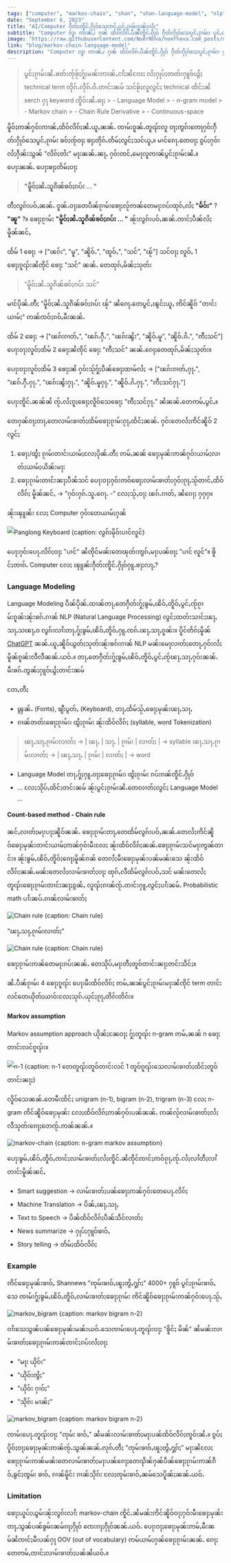 ```yaml
---
tags: ["computer", "markov-chain", "shan", "shan-language-model", "nlp"]
date: "September 6, 2023"
title: "AI/Computer ႁဵတ်းၸိူင်ႉႁိုဝ်သေၸင်ႇပွင်ႇၵႂၢမ်းၵူၼ်းလႆႈ"
subtitle: "Computer လူ၊ ဢၢၼ်ႇ၊ ႁၼ် ထႅဝ်လိၵ်ႉပဵၼ်ၸိူင်ႉႁိုဝ် ႁဵတ်းႁိုဝ်သေပွင်ႇၵႂၢမ်း၊ ပွင်ႇထႅဝ်လိၵ်ႈၵူၼ်းလႆႈ"
image: "https://raw.githubusercontent.com/NoerNova/noernova.com_posts/main/blog/assets/markov-chain-language-model/Screenshot_2566-09-06_at_23.03.24.png"
link: "blog/markov-chain-language-model"
description: "Computer လူ၊ ဢၢၼ်ႇ၊ ႁၼ် ထႅဝ်လိၵ်ႉပဵၼ်ၸိူင်ႉႁိုဝ် ႁဵတ်းႁိုဝ်သေပွင်ႇၵႂၢမ်း၊ ပွင်ႇထႅဝ်လိၵ်ႈၵူၼ်းလႆႈ"
---
```


> ပွင်ႈၵႂၢမ်းၼႆႉၶတ်းၸႂ်ၶႂ်ႈႁႂ်ႈမၼ်းဢၢၼ်ႇငၢႆႈၼႆလႄႈ လႆႈႁုပ်ႈတတ်းႁူဝ်ယွႆႈ technical term လိုၵ်ႉလိုၵ်ႉဝႆႉတၢင်းၼမ် သင်ၶႂ်ႈလူလွင်ႈ technical ထႅင်ႈၼႆ serch ႁႃ keyword ၸိူဝ်းၼႆႉၶႃႈ
    > - Language Model
    > - n-gram model
    > - Markov chain
    > - Chain Rule Derivative
    > - Continuous-space

မိူဝ်ႈဢၼ်ႁဝ်းဢၢၼ်ႇထႅဝ်လိၵ်ႈၼႆႉယူႇၼၼ်ႉ ၸၢမ်းဝူၼ်ႉတူၺ်းလူ ဝႃႈဢွၵ်းဢေႃႁဝ်းႁဵတ်းႁိုဝ်သေပွင်ႇၵႂၢမ်း ၶဝ်ႈၸႂ်ဝႃႈ ၶႃႈတိုၵ်ႉတႅမ်ႈလွင်ႈသင်ယူႇ။
မၢင်ၵေႃႉတေဝႃႈ ၵွပ်ႈႁဝ်းလႆႈႁဵၼ်းသွၼ် "လိၵ်ႈတႆး" မႃးၼၼ်ႉၼႃႇ ႁဝ်းၸင်ႇမေႃလူဢၢၼ်ပွင်ႈၵႂၢမ်းၼႆႉ။
ပေႃးၼၼ်ႉ ပေႃးၶႃႈတႅမ်ႈဝႃႈ

> **"မိူဝ်ႈၼႆႉသူၵိၼ်ၶဝ်ႈၵပ်း ... "**

တီႈလွၵ်းပဝ်ႇၼၼ်ႉ ဝူၼ်ႉဝႃႈတေပဵၼ်ၵႂၢမ်းၶေႃႈလႂ်ဢၼ်တေမႃးၵပ်းထုၵ်ႇလႆႈ **"မႅဝ်း"** ? **"ၼူ"** ?။
ၶေႃႈၵႂၢမ်း **"မိူဝ်ႈၼႆႉသူၵိၼ်ၶဝ်ႈၵပ်း ... "** ၼႂ်းလွၵ်းပဝ်ႇၼၼ်ႉၸၢင်ႈပဵၼ်လႆႈမိူၼ်ၼင်ႇ

ထႅမ် 1 ၶေႃႈ -> ["ၽၵ်း", "မူ", "ၼိူဝ်ႉ", "ထူဝ်ႇ", "သင်", "ၽႂ်"]
သင်ဝႃႈ လူဝ်ႇ 1 ၶေႃႈၵူၺ်းၼႆၸိုင် ၶေႃႈ "သင်" ၼၼ်ႉ တေထုၵ်ႇမႅၼ်ႈသုတ်း

> "မိူဝ်ႈၼႆႉသူၵိၼ်ၶဝ်ႈၵပ်း သင်"

မၢင်ပိုၼ်ႉတီႈ "မိူဝ်ႈၼႆႉသူၵိၼ်ၶဝ်ႈၵပ်း ၽႂ်" ၼႆၵေႃႉတေပွင်ႇၽွင်ႈယူႇ ဢိင်ၼိူဝ် "တၢင်းယၢမ်ႈ" ဢၼ်ၸဝ်ႈၵဝ်ႇမီးၼၼ်ႉ

ထႅမ် 2 ၶေႃႈ -> ["ၽၵ်းၵၢတ်ႇ", "ၽၵ်ႉႁီႉ", "ၽၵ်းၼွႆး", "ၼိူဝ်ႉမူ", "ၼိူဝ်ႉၵႆႉ", "ဢီႈသင်"]
ပေႃးဝႃႈလူဝ်ႈထႅမ် 2 ၶေႃႈၼႆၸိုင် ၶေႃႈ "ဢီႈသင်" ၼၼ်ႉၵေႃႈတေထုၵ်ႇမႅၼ်ႈသုတ်း။

ပေႃးဝႃႈလူဝ်ႈထႅမ် 3 ၶေႃႈၼႆ ႁဝ်းသႂ်ႁႂ်ႈပဵၼ်ၶေႃႈထၢမ်လႆႈ
-> ["ၽၵ်းၵၢတ်ႇႁႃႉ", "ၽၵ်ႉႁီႉႁႃႉ", "ၽၵ်းၼွႆးႁႃႉ", "ၼိူဝ်ႉမူႁႃႉ", "ၼိူဝ်ႉၵႆႉႁႃႉ", "ဢီႈသင်ႁႃႉ"]

ပေႃးၸိူင်ႉၼၼ်ၼႆ ၸႂ်ႉလႆႈၵူႈၶေႃႈလိူဝ်သေၶေႃႈ "ဢီႈသင်ႁႃႉ" ၼႆၼၼ်ႉတေဢမ်ႇပွင်ႇ။

တေႁၼ်ဝႃႈတႃႇတေလၢမ်းၶၢတ်ႈထႅမ်ၶေႃႈၵႂၢမ်းၵႂႃႇထႅင်ႈၼၼ်ႉ ႁဝ်းတေလႆႈဢိင်ၼိူဝ် 2 လွင်ႈ

1. ၶေႃႈ/ထွႆႈ ၵႂၢမ်းတၢင်းယၢမ်ႈလႄႈပိုၼ်ႉတီႈ ဢမ်ႇၼၼ် ၶေႃႈမုၼ်းဢၼ်ႁဝ်းယၢမ်ႈလၢတ်ႈယၢမ်ႈယိၼ်းမႃး
2. ၶေႃႈၵႂၢမ်းတၢင်းၼႃႈပဵၼ်သင် ပေႃးဝႃႈႁဝ်းဢဝ်ၶေႃႈလၢမ်းၶၢတ်ႈႁဝ်းၵႂႃႇသႂ်တၢင်ႇထႅဝ်လိၵ်ႈ မိူၼ်ၼင်ႇ -> "ႁဝ်းႁၵ်ႉသူႉၵေႃႉ -" လႄႈသႂ်ႇဝႃႈ ၽၵ်ႉၵၢတ်ႇ ၼႆၵေႃႈ ႁႁႁ။

ၼႂ်းၾူၼ်း လႄႈ Computer ႁဝ်းတေယၢမ်ႈႁၼ်

![Panglong Keyboard {caption: လွၵ်းမိုဝ်းပၢင်လူင်}](blog/assets/markov-chain-language-model/Screenshot_2566-09-06_at_23.03.24.png)

ပေႃးႁဝ်းပေႃႉလိၵ်ႈဝႃႈ "ပၢင်" ၼႆၸိုင်မၼ်းတေၽုတ်းဢွၵ်ႇမႃးပၼ်ဝႃႈ "ပၢင် လူင်"။
ၶိူင်ႈၸၢၵ်ႉ Computer လႄႈ ၾူၼ်းႁဵတ်းၸိူင်ႉႁိုဝ်ႁူႉၶႃႈလႃႇ?

### Language Modeling

Language Modeling ပဵၼ်ပိုၼ်ႉထၢၼ်တႃႇတေႁဵတ်းႁႂ်ႈၶွမ်ႇၽိဝ်ႇတိူဝ်ႇပွင်ႇၸႂ်ၵႂၢမ်းၵူၼ်းၼႂ်းၶၵ်ႉၵၢၼ် NLP (Natural Language Processing) လွင်ႈထတ်းသၢင်ႈၽႃႇသႃႇသၽႃႇဝ လွၵ်းလၢႆးတႃႇႁႂ်ႈၶွမ်ႇၽိဝ်ႇတိူဝ်ႇႁူႉၸၵ်ႉၽႃႇသႃႇၵူၼ်း။
ပိူင်တႅၵ်ႈမိူၼ် [ChatGPT](https://www.noernova.com/blog/what-is-chatgpt) ၼၼ်ႉယူႇၼိူဝ်ယွတ်ႈသုတ်းၼႂ်းၶၵ်းၵၢၼ် NLP မၼ်းမေႃလၢတ်ႈတေႃႇႁဝ်းလႆႈမိူၼ်ၵူၼ်းလီလီၼၼ်ႉယဝ်ႉ။
တႃႇတေႁဵတ်းႁႂ်ႈၶွမ်ႇၽိဝ်ႇတိူဝ်ႇပွင်ႇၸႂ်ၽႃႇသႃႇႁဝ်းၼၼ်ႉမီးၶၵ်ႉတွၼ်ႈႁူဝ်ယွႆႈတၢင်းၼမ်

တႄႇတီႈ

- ၾွၼ်ႉ (Fonts), ၶျီးပွတ်ႇ (Keyboard), တႃႇထႅမ်သႂ်ႇၶေႃႈမုၼ်းၽႃႇသႃႇ
- ၵၢၼ်တတ်းၶေႃႈၵႂၢမ်း၊ ထွႆႈၵႂၢမ်း ၼႂ်းထႅဝ်လိၵ်ႈ (syllable, word Tokenization)

> ၽႃႇသႃႇၵႂၢမ်းလၢတ်ႈ -> | ၽႃႇ | သႃႇ | ၵႂၢမ်း | လၢတ်ႈ | -> syllable
> ၽႃႇသႃႇၵႂၢမ်းလၢတ်ႈ -> | ၽႃႇသႃႇ | ၵႂၢမ်း | လၢတ်ႈ | -> word

- Language Model တႃႇႁႂ်ႈႁူႉဝႃႈၶေႃႈၵႂၢမ်း၊ ထွႆႈၵႂၢမ်း ၵပ်းၵၼ်ၸိူင်ႉႁိုဝ်
- ... လႄႈသိုပ်ႇထႅင်ႈတင်းၼမ် ၼႂ်းပွင်ႈၵႂၢမ်းၼႆႉတေလၢတ်ႈလွင်ႈ Language Model ...

#### Count-based method - Chain rule

ၼင်ႇလၢတ်ႈမႃးပႃႈၼိူဝ်ၼၼ်ႉ ၶေႃႈၵႂၢမ်းတႃႇတေထႅမ်လွၵ်းပဝ်ႇၼၼ်ႉတေလႆႈဢိင်ၼိူဝ်ၶေႃႈမုၼ်းတၢင်းယၢမ်ႈဢၼ်ႁဝ်းမီးလႄႈ ၼႂ်းထႅဝ်လိၵ်ႈၼၼ်ႉၶေႃႈၵႂၢမ်းသင်မႃးဢွၼ်တၢင်း။
ၼႂ်းၶွမ်ႇၽိဝ်ႇတိူဝ်ႈၵေႃႈမိူၼ်ၵၼ် တေလႆႈမီးၶေႃႈမုၼ်းပၼ်မၼ်းသေ ၼႂ်းထႅဝ်လိၵ်ႈၼၼ်ႉမၼ်းတေလႆႈလၢမ်းၶၢတ်ႈဝႃႈ ထုၵ်ႇလီထႅမ်လွၵ်းပဝ်ႇသင် မၼ်းတေလႆႈတူၺ်းၶေႃႈၵႂၢမ်းတၢင်းၼႃႈၵွၼ်ႇ လူၺ်ႈၵၢၼ်ၸႂ်ႉတၢင်းႁူႉလွင်ႈပၢႆးၼမ်ႉ Probabilistic math ပၢႆးၼပ်ႉၵၢၼ်လၢမ်းၶၢတ်ႈ

![Chain rule {caption: Chain rule}](blog/assets/markov-chain-language-model/Screenshot_2566-09-06_at_23.43.52.png)

"ၽႃႇသႃႇၵႂၢမ်းလၢတ်ႈ"

![Chain rule {caption: Chain rule}](blog/assets/markov-chain-language-model/Screenshot_2566-09-07_at_00.17.00.png)

ၶေႃႈၵႂၢမ်းဢၼ်တေမႃးၵပ်းၼၼ်ႉ တေသိုပ်ႇမႃးတီႈတူဝ်တၢင်းၼႃႈတင်းသဵင်ႈ။

ၼႆႉပဵၼ်ၵႂၢမ်း 4 ၶေႃႈၵူၺ်း ပေႃးမီးထႅဝ်လိၵ်ႈ ဢမ်ႇၼၼ်ပွင်ႈၵႂၢမ်းမႃးၼႆၸိုင် term တၢင်းလင်တေယိုတ်ႈယၢဝ်းလႄႈသုၵ်ႉယုင်ႈၵႂႃႇတိၵ်းတိၵ်း။

#### Markov assumption

Markov assumption approach ယိုၼ်ႈၼႄဝႃႈ ႁႂ်ႈတူၺ်း n-gram ဢမ်ႇၼၼ် n ၶေႃႈတၢင်းလင်ၵူၺ်း။

![n-1 {caption:  n-1 တေတူၺ်းတူဝ်တၢင်းလင် 1 တူဝ်ၵူၺ်းသေလၢမ်းၶၢတ်ႈထႅင်ႈတူဝ်တၢင်းၼႃႈ}](blog/assets/markov-chain-language-model/Screenshot_2566-09-07_at_00.22.54.png)

လိူဝ်သေၼၼ်ႉတေမီးထႅင်ႈ unigram (n-1), bigram (n-2), trigram (n-3) လႄႈ n-gram ဢိင်ၼိူဝ်ၶေႃႈမုၼ်း လႄႈထႅဝ်လိၵ်ႈဢၼ်ႁဝ်းပၼ်ၼၼ်ႉ ဢၼ်လႂ်လၢမ်းၶၢတ်ႈလႆႈလီသုတ်းၵေႃႈတေၸႂ်ႉဢၼ်ၼၼ်ႉ။

![markov-chain {caption: n-gram markov assumption}](blog/assets/markov-chain-language-model/Screenshot_2566-09-07_at_00.31.53.png)

ပေႃးၶွမ်ႇၽိဝ်ႇတိူဝ်ႇၸၢင်ႈလၢမ်းၶၢတ်ႈလႆႈၸိူင်ႉၼႆၸိုင်ၸၢင်ႈဢဝ်ၵႂႃႇၸႂ်ႉလႆႈလၢႆတီႈလၢႆတၢင်းမိူၼ်ၼင်ႇ

- Smart suggestion -> လၢမ်းၶၢတ်ႈပၼ်ၶေႃႈဢၼ်ႁဝ်းတေပေႃႉလိၵ်ႈ
- Machine Translation -> ပိၼ်ႇၽႃႇသႃႇ
- Text to Speech -> ပိၼ်ထႅဝ်လိၵ်ႈပဵၼ်သဵင်လၢတ်ႈ
- News summarize -> ႁုပ်ႈႁူဝ်ၶၢဝ်ႇ
- Story telling -> တႅမ်ႈထႅဝ်လိၵ်ႈ

### Example

ဢိင်ၶေႃႈမုၼ်းၶၢဝ်ႇ Shannews "ၸုမ်းၶၢဝ်ႇၽူႈတွႆႇႁွၵ်ႈ" 4000+ ႁူဝ် ပွင်ႈၵႂၢမ်းၶၢဝ်ႇ သေ ၸၢမ်းႁႂ်ႈၶွမ်ႇၽိဝ်ႇတိူဝ်ႇလၢမ်းၶၢတ်ႈၶေႃႈၵႂၢမ်း ဢိင်ၼိူဝ်ၶေႃႈၵႂၢမ်းဢၼ်ႁဝ်းပေႃႉသႂ်ႇ

![markov_bigram {caption: markov bigram n-2}](blog/assets/markov-chain-language-model/Screenshot_2566-09-07_at_00.36.56.png)

ဝၢႆးသေသွၼ်ပၼ်ၶေႃႈမုၼ်းမၼ်းယဝ်ႉသေၸၢမ်းပေႃႉတူၺ်းဝႃႈ "ၶိူင်ႈ မိၼ်" ၼႆမၼ်းလၢမ်းၶၢတ်ႈၶေႃႈၵႂၢမ်းဢၼ်ၸၢင်ႈၵပ်းလႆႈဝႃႈ

- "မႃး ယိုဝ်း"
- "ယိုဝ်းၸွႆႈ"
- "ယိုဝ်း ႁၢဝ်ႈ"
- "သိုၵ်း မၢၼ်ႈ"

![markov_bigram {caption: markov bigram n-2}](blog/assets/markov-chain-language-model/Screenshot_2566-09-07_at_00.47.12.png)

ၸၢမ်းပေႃႉတူၺ်းဝႃႈ "ၸုမ်း ၶၢဝ်ႇ" ၼႆမၼ်းလၢမ်းၶၢတ်ႈမႃးပၼ်ထႅဝ်လိၵ်ႈၸူဝ်းၼႆႉ။
ၵွပ်ႈပိူဝ်ႈဝႃႈၶေႃႈမုၼ်းဢၼ်ၸႂ်ႉသွၼ်ၼၼ်ႉလုၵ်ႉတီႈ "ၸုမ်းၶၢဝ်ႇၽူႈတွႆႇႁွၵ်ႈ" မႃးၼႆလႄႈ ၶေႃႈၵႂၢမ်းဢၼ်မၼ်းတေလၢမ်းၶၢတ်ႈမႃးပၼ်ၵေႃႈတေၺိၼ်ႁၼ်ပဵၼ်ၶေႃႈၵႂၢမ်းဢၼ်ၵဵဝ်ႇၶွင်ႈၸွမ်း ၶၢဝ်ႇ ၵၢၼ်မိူင်း ၵၢၼ်သိုၵ်း လႄႈၸုမ်းၶၢဝ်ႇၼမ်သေပိူၼ်ႈၼၼ်ႉယဝ်ႉ

### Limitation

ၶေႃႈယူပ်ႈယွမ်းၼႂ်းလွၵ်းလၢႆး markov-chain ၸိူင်ႉၼႆမၼ်းဢိင်ၼိူဝ်ဝႃႈႁဝ်းမီးၶေႃႈမုၼ်းတႃႇသွၼ်ပၼ်ၶွမ်ႊၼမ်ၵႃႈႁိုဝ် ၸေးၵႃႈႁိုဝ်ၼၼ်ႉယဝ်ႉ ပေႃးဝႃႈၶေႃႈမုၼ်းဢမ်ႇမီးၼမ်ၼႆၸၢင်ႈမီးပၼ်ႁႃ OOV (out of vocabulary) ဢမ်ယၢမ်ႈႁၼ်ၶေႃႈၵႂၢမ်းၼၼ်ႉ ၵေႃႈတေဢမ်ႇၸၢင်ႈလၢမ်းၶၢတ်ႈပၼ်ၼႆယဝ်ႉ။
